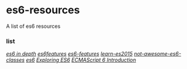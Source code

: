 # es6-resources
A list of  es6 resources
### list
*<a href="https://ponyfoo.com/articles/tagged/es6-in-depth">es6 in depth</a>*
*<a href="https://github.com/lukehoban/es6features">es6features</a>*
*<a href="https://github.com/rse/es6-features">es6-features</a>*
*<a href="https://babeljs.io/docs/learn-es2015/">learn-es2015</a>*
*<a href="https://github.com/joshburgess/not-awesome-es6-classes">not-awesome-es6-classes</a>*
*<a href="http://help.wtf/es6">es6</a>*
*<a href="http://exploringjs.com/es6/">Exploring ES6</a>*
*<a href="http://es6.ruanyifeng.com/">ECMAScript 6 Introduction</a>*
